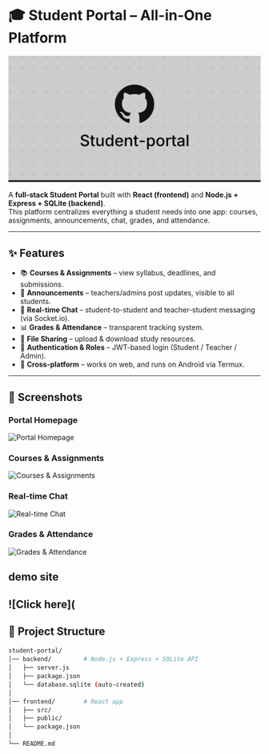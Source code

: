 # 🎓 Student Portal – All-in-One Platform

![Student Portal Logo](web/assets/logo.png)

A **full-stack Student Portal** built with **React (frontend)** and **Node.js + Express + SQLite (backend)**.  
This platform centralizes everything a student needs into one app: courses, assignments, announcements, chat, grades, and attendance.

---

## ✨ Features

- 📚 **Courses & Assignments** – view syllabus, deadlines, and submissions.
- 📝 **Announcements** – teachers/admins post updates, visible to all students.
- 💬 **Real-time Chat** – student-to-student and teacher-student messaging (via Socket.io).
- 📊 **Grades & Attendance** – transparent tracking system.
- 📂 **File Sharing** – upload & download study resources.
- 🔑 **Authentication & Roles** – JWT-based login (Student / Teacher / Admin).
- 📱 **Cross-platform** – works on web, and runs on Android via Termux.

---

## 🌄 Screenshots

### Portal Homepage
![Portal Homepage](web/assets/homepage.png "Student Portal Home")

### Courses & Assignments
![Courses & Assignments](web/assets/courses.png "View and manage courses and assignments")

### Real-time Chat
![Real-time Chat](web/assets/chat.png "Student and Teacher Chat Feature")

### Grades & Attendance
![Grades & Attendance](web/assets/grades.png "Track academic performance and attendance")

## demo site
![Click here](
---

## 📂 Project Structure

```bash
student-portal/
│── backend/         # Node.js + Express + SQLite API
│   ├── server.js
│   ├── package.json
│   └── database.sqlite (auto-created)
│
│── frontend/        # React app
│   ├── src/
│   ├── public/
│   └── package.json
│
└── README.md
